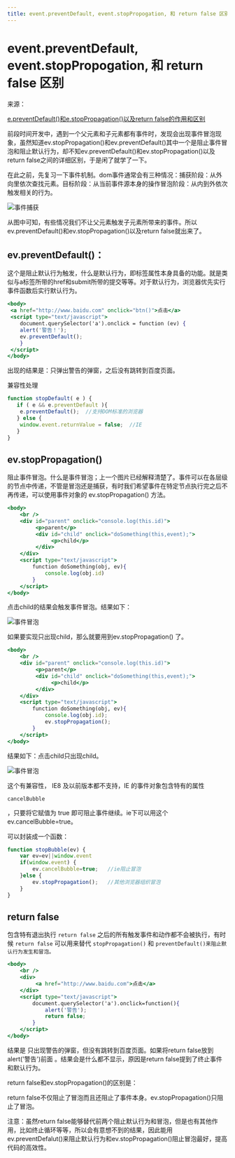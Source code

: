 ```yaml
---
title: event.preventDefault, event.stopPropogation, 和 return false 区别
---
```

# event.preventDefault, event.stopPropogation, 和 return false 区别

来源： 

[e.preventDefault()和e.stopPropagation()以及return false的作用和区别](https://www.cnblogs.com/sqh17/p/8427283.html)

前段时间开发中，遇到一个父元素和子元素都有事件时，发现会出现事件冒泡现象，虽然知道ev.stopPropagation()和ev.preventDefault()其中一个是阻止事件冒泡和阻止默认行为，却不知ev.preventDefault()和ev.stopPropagation()以及return false之间的详细区别，于是闲了就学了一下。

在此之前，先复习一下事件机制。dom事件通常会有三种情况：捕获阶段：从外向里依次查找元素。目标阶段：从当前事件源本身的操作冒泡阶段：从内到外依次触发相关的行为。

![事件捕获](/public/事件捕获.png)


从图中可知，有些情况我们不让父元素触发子元素所带来的事件。所以ev.preventDefault()和ev.stopPropagation()以及return false就出来了。

## ev.preventDefault()：

这个是阻止默认行为触发，什么是默认行为，即标签属性本身具备的功能。就是类似与a标签所带的href和submit所带的提交等等。对于默认行为，浏览器优先实行事件函数后实行默认行为。

```jsx
<body>
 <a href="http://www.baidu.com" onclick="btn()">点击</a>
 <script type="text/javascript">
    document.querySelector('a').onclick = function (ev) {
    alert('警告！');
    ev.preventDefault();
    }
 </script>
</body>
```

出现的结果是：只弹出警告的弹窗，之后没有跳转到百度页面。

兼容性处理

```jsx
function stopDefault( e ) { 
   if ( e && e.preventDefault ){ 
    e.preventDefault();  //支持DOM标准的浏览器
   } else { 
    window.event.returnValue = false;  //IE
   } 
}
```

##  ev.stopPropagation()

阻止事件冒泡。什么是事件冒泡；上一个图片已经解释清楚了。事件可以在各层级的节点中传递，不管是冒泡还是捕获，有时我们希望事件在特定节点执行完之后不再传递，可以使用事件对象的 ev.stopPropagation() 方法。

```jsx
<body>
    <br />
    <div id="parent" onclick="console.log(this.id)">
         <p>parent</p>
         <div id="child" onclick="doSomething(this,event);">
              <p>child</p>
         </div>
    </div>
    <script type="text/javascript">
        function doSomething(obj, ev){
            console.log(obj.id)
        }
    </script>
</body>
```

点击child的结果会触发事件冒泡。结果如下：

![事件冒泡](/事件冒泡.png)

如果要实现只出现child，那么就要用到ev.stopPropagation() 了。

```jsx
<body>
    <br />
    <div id="parent" onclick="console.log(this.id)">
         <p>parent</p>
         <div id="child" onclick="doSomething(this,event);">
              <p>child</p>
         </div>
    </div>
    <script type="text/javascript">
        function doSomething(obj, ev){
            console.log(obj.id);
            ev.stopPropagation();
        }
    </script>
</body>
```

结果如下：点击child只出现child。

![事件冒泡](/事件冒泡2.png)

这个有兼容性， IE8 及以前版本都不支持，IE 的事件对象包含特有的属性

```
cancelBubble
```

，只要将它赋值为 true 即可阻止事件继续。ie下可以用这个ev.cancelBubble=true。

可以封装成一个函数：

```jsx
function stopBubble(ev) {
    var ev=ev||window.event
    if(window.event) {
        ev.cancelBubble=true;   //ie阻止冒泡
    }else {
        ev.stopPropagation();   //其他浏览器组织冒泡        
    }
}
```

## return false

包含特有退出执行 `return false` 之后的所有触发事件和动作都不会被执行，有时候 `return false` 可以用来替代 `stopPropagation()` 和 `preventDefault()来阻止默认行为发生和冒泡。`

```jsx
<body>
    <br />
    <div>
         <a href="http://www.baidu.com">点击</a>
    </div>
    <script type="text/javascript">
        document.querySelector('a').onclick=function(){
            alert('警告');
            return false;
        }
    </script>
</body>
```

结果是 只出现警告的弹窗，但没有跳转到百度页面。如果将return false放到alert('警告')前面 。结果会是什么都不显示，原因是return false提到了终止事件和默认行为。

return false和ev.stopPropagation()的区别是：

return false不仅阻止了冒泡而且还阻止了事件本身。ev.stopPropagation()只阻止了冒泡。

注意：虽然return false能够替代前两个阻止默认行为和冒泡，但是也有其他作用，比如终止循环等等，所以会有意想不到的结果，因此能用ev.preventDefalut()来阻止默认行为和ev.stopPropagation()阻止冒泡最好，提高代码的高效性。
